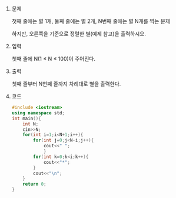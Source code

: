 1. 문제

   첫째 줄에는 별 1개, 둘째 줄에는 별 2개, N번째 줄에는 별 N개를 찍는 문제

   하지만, 오른쪽을 기준으로 정렬한 별(예제 참고)을 출력하시오.

2. 입력

   첫째 줄에 N(1 ≤ N ≤ 100)이 주어진다.

3. 출력

   첫째 줄부터 N번째 줄까지 차례대로 별을 출력한다.

4. 코드

   ```c++
   #include <iostream>
   using namespace std;
   int main(){
       int N;
       cin>>N;
       for(int i=1;i<N+1;i++){
           for(int j=0;j<N-i;j++){
               cout<<" ";
               }
           for(int k=0;k<i;k++){
               cout<<"*";
           }
           cout<<"\n";
       }
       return 0;
   }
   ```

   